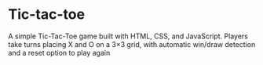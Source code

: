 # Tic-tac-toe
A simple Tic-Tac-Toe game built with HTML, CSS, and JavaScript. Players take turns placing X and O on a 3×3 grid, with automatic win/draw detection and a reset option to play again
